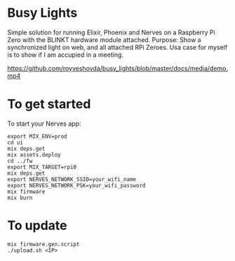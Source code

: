 # Busy Lights
Simple solution for running Elixir, Phoenix and Nerves on a Raspberry Pi Zero with the BLINKT hardware module attached.
Purpose: Show a synchronized light on web, and all attached RPi Zeroes. Usa case for myself is to show if I am accupied in a meeting.

https://github.com/royveshovda/busy_lights/blob/master/docs/media/demo.mp4

# To get started
To start your Nerves app:

    export MIX_ENV=prod
    cd ui
    mix deps.get
    mix assets.deploy
    cd ../fw
    export MIX_TARGET=rpi0
    mix deps.get
    export NERVES_NETWORK_SSID=your_wifi_name
    export NERVES_NETWORK_PSK=your_wifi_password
    mix firmware
    mix burn


# To update
    mix firmware.gen.script
    ./upload.sh <IP>
